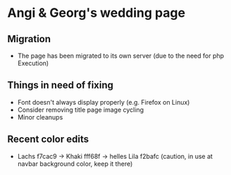 # Angi & Georg's wedding page

## Migration
- The page has been migrated to its own server (due to the need for php Execution)

## Things in need of fixing
- Font doesn't always display properly (e.g. Firefox on Linux)
- Consider removing title page image cycling
- Minor cleanups

## Recent color edits
- Lachs f7cac9 -> Khaki fff68f -> helles Lila f2bafc (caution, in use at navbar background color, keep it there)
